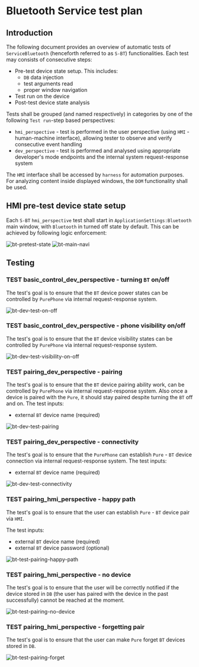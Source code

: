# Bluetooth Service test plan

## Introduction 

The following document provides an overview of automatic tests of `ServiceBluetooth` (henceforth referred to as `S-BT`) functionalities.
Each test may consists of consecutive steps:
* Pre-test device state setup. This includes:
  * `DB` data injection
  * test arguments read
  * proper window navigation
* Test run on the device
* Post-test device state analysis

Tests shall be grouped (and named respectively) in categories by one of the following `Test run`-step based perspectives:
*  `hmi_perspective` - test is performed in the user perspective (using `HMI` - human-machine interface), allowing tester to 
observe and verify consecutive event handling
* `dev_perspective` - test is performed and analysed using appropriate developer's mode endpoints and the internal system request-response system

The `HMI` interface shall be accessed by `harness` for automation purposes. 
For analyzing content inside displayed windows, the `DOM` functionality shall be used.

## HMI pre-test device state setup

Each `S-BT` `hmi_perspective` test shall start in `ApplicationSettings:Bluetooth` main window, with `Bluetooth` in turned off state by default. 
This can be achieved by following logic enforcement:

![bt-pretest-state](./Images/bluetooth-main-window-navigation.svg)
![bt-main-navi](./Images/bluetooth-pretest-condition.svg)

## Testing

### TEST basic_control_dev_perspective - turning `BT` on/off

The test's goal is to ensure that the `BT` device power states can be controlled by `PurePhone` via internal request-response system.

![bt-dev-test-on-off](./Images/bluetooth-dev-test-on-off.svg)

### TEST basic_control_dev_perspective - phone visibility on/off

The test's goal is to ensure that the `BT` device visibility states can be controlled by `PurePhone` via internal request-response system.

![bt-dev-test-visibility-on-off](./Images/bluetooth-dev-test-visibility-on-off.svg)

### TEST pairing_dev_perspective - pairing

The test's goal is to ensure that the `BT` device pairing ability work, can be controlled by `PurePhone` via internal request-response system. 
Also once a device is paired with the `Pure`, it should stay paired despite turning the `BT` off and on.
The test inputs:
* external `BT` device name (required)

![bt-dev-test-pairing](./Images/bluetooth-dev-test-connectivity.svg)

### TEST pairing_dev_perspective - connectivity

The test's goal is to ensure that the `PurePhone` can establish `Pure` - `BT` device connection via internal request-response system.
The test inputs:
* external `BT` device name (required)

![bt-dev-test-connectivity](./Images/bluetooth-dev-test-connectivity.svg)

### TEST pairing_hmi_perspective - happy path 

The test's goal is to ensure that the user can establish `Pure` - `BT` device pair via `HMI`. 

The test inputs:
* external `BT` device name (required)
* external `BT` device password (optional)

![bt-test-pairing-happy-path](./Images/bluetooth-test-pairing-happy-path.svg)

### TEST pairing_hmi_perspective - no device

The test's goal is to ensure that the user will be correctly notified if the device stored in `DB` 
(the user has paired with the device in the past successfully) cannot be reached at the moment.

![bt-test-pairing-no-device](./Images/bluetooth-test-pairing-no-device.svg)

### TEST pairing_hmi_perspective - forgetting pair

The test's goal is to ensure that the user can make `Pure` forget `BT` devices stored in `DB`.

![bt-test-pairing-forget](./Images/bluetooth-test-pairing-forget-pair.svg)
